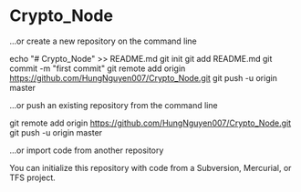 # Crypto_Node

…or create a new repository on the command line

echo "# Crypto_Node" >> README.md
git init
git add README.md
git commit -m "first commit"
git remote add origin https://github.com/HungNguyen007/Crypto_Node.git
git push -u origin master

…or push an existing repository from the command line

git remote add origin https://github.com/HungNguyen007/Crypto_Node.git
git push -u origin master

…or import code from another repository

You can initialize this repository with code from a Subversion, Mercurial, or TFS project.